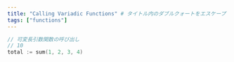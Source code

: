 ```yaml
---
title: "Calling Variadic Functions" # タイトル内のダブルクォートをエスケープ
tags: ["functions"]
---
```


```go
// 可変長引数関数の呼び出し
// 10
total := sum(1, 2, 3, 4)
```